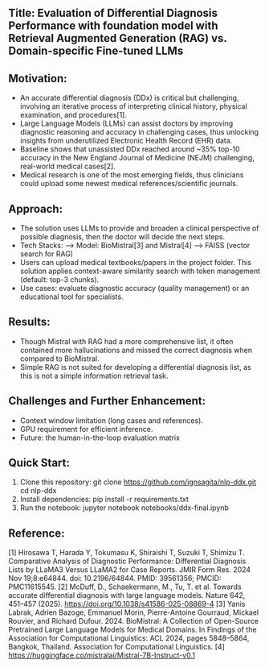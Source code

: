 ## **Title:** Evaluation of Differential Diagnosis Performance with foundation model with Retrieval Augmented Generation (RAG) vs. Domain-specific Fine-tuned LLMs

## Motivation:
- An accurate differential diagnosis (DDx) is critical but challenging, involving an iterative process of interpreting clinical history, physical examination, and procedures[1].
- Large Language Models (LLMs) can assist doctors by improving diagnostic reasoning and accuracy in challenging cases, thus unlocking insights from underutilized Electronic Health Record (EHR) data.
- Baseline shows that unassisted DDx reached around ~35% top-10 accuracy in the New England Journal of Medicine (NEJM) challenging, real-world medical cases[2].
- Medical research is one of the most emerging fields, thus clinicians could upload some newest medical references/scientific journals.

## Approach:
- The solution uses LLMs to provide and broaden a clinical perspective of possible diagnosis, then the doctor will decide the next steps.
- Tech Stacks:
--> Model: BioMistral[3] and Mistral[4]
--> FAISS (vector search for RAG)
- Users can upload medical textbooks/papers in the project folder. This solution applies context-aware similarity search with token management (default: top-3 chunks).
- Use cases: evaluate diagnostic accuracy (quality management) or an educational tool for specialists.

## Results:
- Though Mistral with RAG had a more comprehensive list, it often contained more hallucinations and missed the correct diagnosis when compared to BioMistral.
- Simple RAG is not suited for developing a differential diagnosis list, as this is not a simple information retrieval task. 


## Challenges and Further Enhancement:
- Context window limitation (long cases and references).
- GPU requirement for efficient inference.
- Future: the human-in-the-loop evaluation matrix

## Quick Start:
1. Clone this repository:
   git clone https://github.com/ignsagita/nlp-ddx.git
   cd nlp-ddx
2. Install dependencies:
   pip install -r requirements.txt
3. Run the notebook:
   jupyter notebook notebooks/ddx-final.ipynb

## Reference:
[1] Hirosawa T, Harada Y, Tokumasu K, Shiraishi T, Suzuki T, Shimizu T. Comparative Analysis of Diagnostic Performance: Differential Diagnosis Lists by LLaMA3 Versus LLaMA2 for Case Reports. JMIR Form Res. 2024 Nov 19;8:e64844. doi: 10.2196/64844. PMID: 39561356; PMCID: PMC11615545.
[2] McDuff, D., Schaekermann, M., Tu, T. et al. Towards accurate differential diagnosis with large language models. Nature 642, 451–457 (2025). https://doi.org/10.1038/s41586-025-08869-4
[3] Yanis Labrak, Adrien Bazoge, Emmanuel Morin, Pierre-Antoine Gourraud, Mickael Rouvier, and Richard Dufour. 2024. BioMistral: A Collection of Open-Source Pretrained Large Language Models for Medical Domains. In Findings of the Association for Computational Linguistics: ACL 2024, pages 5848–5864, Bangkok, Thailand. Association for Computational Linguistics.
[4] https://huggingface.co/mistralai/Mistral-7B-Instruct-v0.1
